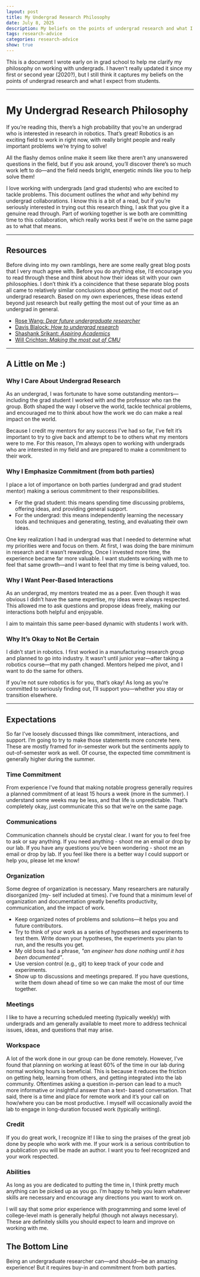 ```yaml
---
layout: post
title: My Undergrad Research Philosophy
date: July 8, 2025
description: My beliefs on the points of undergrad research and what I expect from students.
tags: research-advice
categories: research-advice
show: true
---
```


This is a document I wrote early on in grad school to help me clarify my
philosophy on working with undergrads. I haven't really updated it since my
first or second year (2020?), but I still think it captures my beliefs on the
points of undergrad research and what I expect from students.

---


# My Undergrad Research Philosophy

If you’re reading this, there’s a high probability that you’re an undergrad who
is interested in research in robotics. That’s great! Robotics is an exciting
field to work in right now, with really bright people and really important
problems we’re trying to solve!

All the flashy demos online make it seem like there aren’t any unanswered
questions in the field, but if you ask around, you’ll discover there’s so much
work left to do—and the field needs bright, energetic minds like you to help
solve them!

I love working with undergrads (and grad students) who are excited to tackle
problems. This document outlines the *what* and *why* behind my undergrad
collaborations. I know this is a bit of a read, but if you’re seriously
interested in trying out this research thing, I ask that you give it a genuine
read through. Part of working together is we both are committing time to this
collaboration, which really works best if we’re on the same page as to what that
means.

---

## Resources

Before diving into my own ramblings, here are some really great blog posts that
I very much agree with. Before you do anything else, I’d encourage you to read
through these and think about how their ideas sit with your own philosophies. I
don’t think it’s a coincidence that these separate blog posts all came to
relatively similar conclusions about getting the most out of undergrad research.
Based on my own experiences, these ideas extend beyond just research but really
getting the most out of your time as an undergrad in general.

- [Rose Wang: *Dear future undergraduate researcher*](https://rosewang2008.github.io/blog/2021/01/03/undergrad-research-advice.html)
- [Davis Blalock: *How to undergrad research*](https://dblalock.github.io/how-to-undergrad-research/)
- [Shashank Srikant: *Aspiring Academics*](https://shashank-srikant.github.io/notes/aspiring-academics/)
- [Will Crichton: *Making the most out of CMU*](https://willcrichton.net/notes/making-the-most-out-of-cmu/)

---

## A Little on Me :)

### Why I Care About Undergrad Research

As an undergrad, I was fortunate to have some outstanding mentors—including the
grad student I worked with and the professor who ran the group. Both shaped the
way I observe the world, tackle technical problems, and encouraged me to think
about how the work we do can make a real impact on the world.

Because I credit my mentors for any success I’ve had so far, I’ve felt it’s
important to try to give back and attempt to be to others what my mentors were
to me. For this reason, I’m always open to working with undergrads who are
interested in my field and are prepared to make a commitment to their work.

### Why I Emphasize Commitment (from both parties)

I place a lot of importance on both parties (undergrad and grad student mentor)
making a serious commitment to their responsibilities.

- For the grad student: this means spending time discussing problems, offering ideas, and providing general support.
- For the undergrad: this means independently learning the necessary tools and techniques and generating, testing, and evaluating their own ideas.

One key realization I had in undergrad was that I needed to determine what my
priorities were and focus on them. At first, I was doing the bare minimum in
research and it wasn’t rewarding. Once I invested more time, the experience
became far more valuable. I want students working with me to feel that same
growth—and I want to feel that my time is being valued, too.

### Why I Want Peer-Based Interactions

As an undergrad, my mentors treated me as a peer. Even though it was obvious I
didn’t have the same expertise, my ideas were always respected. This allowed me
to ask questions and propose ideas freely, making our interactions both helpful
and enjoyable.

I aim to maintain this same peer-based dynamic with students I work with.

### Why It’s Okay to Not Be Certain

I didn’t start in robotics. I first worked in a manufacturing research group and
planned to go into industry. It wasn’t until junior year—after taking a robotics
course—that my path changed. Mentors helped me pivot, and I want to do the same
for others.

If you’re not sure robotics is for you, that’s okay! As long as you’re committed
to seriously finding out, I’ll support you—whether you stay or transition
elsewhere.

---

## Expectations

So far I’ve loosely discussed things like commitment, interactions, and support.
I’m going to try to make those statements more concrete here.
These are mostly framed for in-semester work but the sentiments apply to
out-of-semester work as well. Of course, the expected time commitment is
generally higher during the summer.

### Time Commitment

From experience I’ve found that making notable progress generally requires a
planned commitment of at least 15 hours a week (more in the summer). I
understand some weeks may be less, and that life is unpredictable.  That’s
completely okay, just communicate this so that we’re on the same page.

### Communications

Communication channels should be crystal clear. I want for you to feel free to ask or
say anything. If you need anything - shoot me an email or drop by our lab. If you have any questions you’ve
been wondering - shoot me an email or drop by lab. If you feel like there is a better way I could support or
help you, please let me know!

### Organization

Some degree of organization is necessary. Many researchers are naturally disorganized (my-
self included at times). I’ve found that a minimum level of organization and documentation greatly benefits
productivity, communication, and the impact of work.

- Keep organized notes of problems and solutions—it helps you and future contributors.
- Try to think of your work as a series of hypotheses and experiments to test them. Write
  down your hypotheses, the experiments you plan to run, and the results you get.
- My old boss had a phrase, *"an engineer has done nothing until it has been documented"*.
- Use version control (e.g., git) to keep track of your code and experiments.
- Show up to discussions and meetings prepared. If you have questions, write them down
  ahead of time so we can make the most of our time together.

### Meetings

I like to have a recurring scheduled meeting (typically weekly) with undergrads and am generally
available to meet more to address technical issues, ideas, and questions that may arise.


### Workspace

A lot of the work done in our group can be done remotely. However, I’ve found
that planning on working at least 60% of the time in our lab during normal
working hours is beneficial. This is because it reduces the friction on getting
help, learning from others, and getting integrated into the lab community.
Oftentimes asking a question in-person can lead to a much more informative or
insightful answer than a text- based conversation. That said, there is a time
and place for remote work and it’s your call on how/where you can be most
productive. I myself will occasionally avoid the lab to engage in long-duration
focused work (typically writing).

### Credit

If you do great work, I recognize it! I like to sing the praises of the great job done by people who
work with me. If your work is a serious contribution to a publication you will be made an author. I want
you to feel recognized and your work respected.

### Abilities

As long as you are dedicated to putting the time in, I think pretty much
anything can be picked up as you go. I’m happy to help you learn whatever skills
are necessary and encourage any directions you want to work on.

I will say that some prior experience with programming and some level of
college-level math is generally helpful (though not always necessary).
These are definitely skills you should expect to learn and improve on working
with me.


## The Bottom Line

Being an undergraduate researcher can—and should—be an amazing experience! But
it requires buy-in and commitment from both parties.


